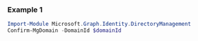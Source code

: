 ### Example 1
```powershell
Import-Module Microsoft.Graph.Identity.DirectoryManagement
Confirm-MgDomain -DomainId $domainId
```
